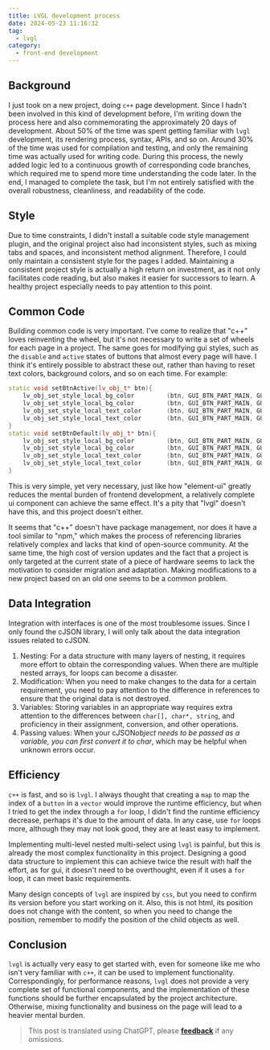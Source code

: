 ```yaml
---
title: LVGL development process
date: 2024-05-23 11:16:32
tag:
  - lvgl
category:
  - front-end development
---
```


## Background

I just took on a new project, doing `c++` page development. Since I hadn't been involved in this kind of development before, I'm writing down the process here and also commemorating the approximately 20 days of development. About 50% of the time was spent getting familiar with `lvgl` development, its rendering process, syntax, APIs, and so on. Around 30% of the time was used for compilation and testing, and only the remaining time was actually used for writing code. During this process, the newly added logic led to a continuous growth of corresponding code branches, which required me to spend more time understanding the code later. In the end, I managed to complete the task, but I'm not entirely satisfied with the overall robustness, cleanliness, and readability of the code.

## Style

Due to time constraints, I didn't install a suitable code style management plugin, and the original project also had inconsistent styles, such as mixing tabs and spaces, and inconsistent method alignment. Therefore, I could only maintain a consistent style for the pages I added. Maintaining a consistent project style is actually a high return on investment, as it not only facilitates code reading, but also makes it easier for successors to learn. A healthy project especially needs to pay attention to this point.

## Common Code

Building common code is very important. I've come to realize that "c++" loves reinventing the wheel, but it's not necessary to write a set of wheels for each page in a project. The same goes for modifying gui styles, such as the `disable` and `active` states of buttons that almost every page will have. I think it's entirely possible to abstract these out, rather than having to reset text colors, background colors, and so on each time. For example:

```c++
static void setBtnActive(lv_obj_t* btn){
    lv_obj_set_style_local_bg_color         (btn, GUI_BTN_PART_MAIN, GUI_STATE_DEFAULT, LIGHT_BTN_NORMAL);
    lv_obj_set_style_local_bg_color         (btn, GUI_BTN_PART_MAIN, GUI_STATE_PRESSED, LIGHT_BTN_PRESSED);
    lv_obj_set_style_local_text_color       (btn, GUI_BTN_PART_MAIN, GUI_STATE_DEFAULT, GUI_COLOR_BLACK);
    lv_obj_set_style_local_text_color       (btn, GUI_BTN_PART_MAIN, GUI_STATE_PRESSED, GUI_COLOR_BLACK);
}
static void setBtnDefault(lv_obj_t* btn){
    lv_obj_set_style_local_bg_color         (btn, GUI_BTN_PART_MAIN, GUI_STATE_DEFAULT, GUI_DEF_BTN_COLOR);
    lv_obj_set_style_local_bg_color         (btn, GUI_BTN_PART_MAIN, GUI_STATE_PRESSED, GUI_SELECT_BTN_COLOR);
    lv_obj_set_style_local_text_color       (btn, GUI_BTN_PART_MAIN, GUI_STATE_DEFAULT, GUI_COLOR_WHITE);
    lv_obj_set_style_local_text_color       (btn, GUI_BTN_PART_MAIN, GUI_STATE_PRESSED, GUI_COLOR_BLACK);
}
```

This is very simple, yet very necessary, just like how "element-ui" greatly reduces the mental burden of frontend development, a relatively complete ui component can achieve the same effect. It's a pity that "lvgl" doesn't have this, and this project doesn't either.

It seems that "c++" doesn't have package management, nor does it have a tool similar to "npm," which makes the process of referencing libraries relatively complex and lacks that kind of open-source community. At the same time, the high cost of version updates and the fact that a project is only targeted at the current state of a piece of hardware seems to lack the motivation to consider migration and adaptation. Making modifications to a new project based on an old one seems to be a common problem.

## Data Integration

Integration with interfaces is one of the most troublesome issues. Since I only found the cJSON library, I will only talk about the data integration issues related to cJSON.

1. Nesting: For a data structure with many layers of nesting, it requires more effort to obtain the corresponding values. When there are multiple nested arrays, for loops can become a disaster.
2. Modification: When you need to make changes to the data for a certain requirement, you need to pay attention to the difference in references to ensure that the original data is not destroyed.
3. Variables: Storing variables in an appropriate way requires extra attention to the differences between `char[], char*, string`, and proficiency in their assignment, conversion, and other operations.
4. Passing values: When your cJSON*object needs to be passed as a variable, you can first convert it to char*, which may be helpful when unknown errors occur.

## Efficiency

`c++` is fast, and so is `lvgl`. I always thought that creating a `map` to map the index of a `button` in a `vector` would improve the runtime efficiency, but when I tried to get the index through a `for` loop, I didn't find the runtime efficiency decrease, perhaps it's due to the amount of data. In any case, use `for` loops more, although they may not look good, they are at least easy to implement.

Implementing multi-level nested multi-select using `lvgl` is painful, but this is already the most complex functionality in this project. Designing a good data structure to implement this can achieve twice the result with half the effort, as for gui, it doesn't need to be overthought, even if it uses a `for` loop, it can meet basic requirements.

Many design concepts of `lvgl` are inspired by `css`, but you need to confirm its version before you start working on it. Also, this is not html, its position does not change with the content, so when you need to change the position, remember to modify the position of the child objects as well.

## Conclusion

`lvgl` is actually very easy to get started with, even for someone like me who isn't very familiar with `c++`, it can be used to implement functionality. Correspondingly, for performance reasons, `lvgl` does not provide a very complete set of functional components, and the implementation of these functions should be further encapsulated by the project architecture. Otherwise, mixing functionality and business on the page will lead to a heavier mental burden.

> This post is translated using ChatGPT, please [**feedback**](https://github.com/linyuxuanlin/Wiki_MkDocs/issues/new) if any omissions.
